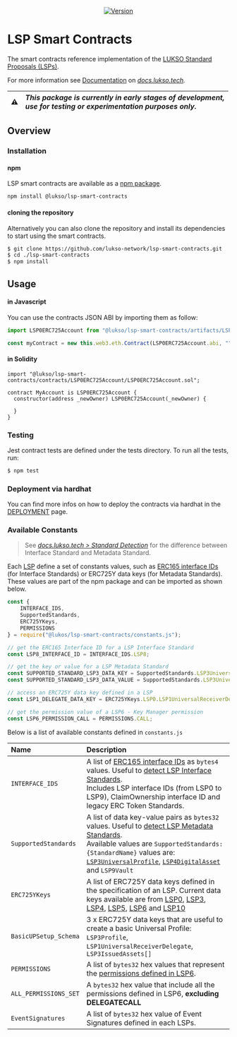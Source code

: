 
<p align="center">
  <a href="https://www.npmjs.com/package/@lukso/lsp-smart-contracts">
    <img alt="Version" src="https://badge.fury.io/js/@lukso%2Flsp-smart-contracts.svg" />
  </a>
</p>

# LSP Smart Contracts

The smart contracts reference implementation of the [LUKSO Standard Proposals (LSPs)](https://github.com/lukso-network/LIPs/tree/main/LSPs).

For more information see [Documentation](https://docs.lukso.tech/standards/smart-contracts/introduction) on *[docs.lukso.tech](https://docs.lukso.tech/standards/introduction).*

| :warning: | _This package is currently in early stages of development,<br/> use for testing or experimentation purposes only._ |
| :-------: | :----------------------------------------------------------------------------------------------------------------- |

## **Overview**

### Installation

#### npm

LSP smart contracts are available as a [npm package](https://www.npmjs.com/package/@lukso/lsp-smart-contracts).

```bash
npm install @lukso/lsp-smart-contracts
```

#### cloning the repository

Alternatively you can also clone the repository and install its dependencies to start using the smart contracts.

```bash
$ git clone https://github.com/lukso-network/lsp-smart-contracts.git
$ cd ./lsp-smart-contracts
$ npm install
```

## Usage

#### in Javascript

You can use the contracts JSON ABI by importing them as follow:

```javascript
import LSP0ERC725Account from "@lukso/lsp-smart-contracts/artifacts/LSP0ERC725Account.json";

const myContract = new this.web3.eth.Contract(LSP0ERC725Account.abi, "", defaultOptions);
```

#### in Solidity

```sol
import "@lukso/lsp-smart-contracts/contracts/LSP0ERC725Account/LSP0ERC725Account.sol";

contract MyAccount is LSP0ERC725Account {
  constructor(address _newOwner) LSP0ERC725Account(_newOwner) {
    
  }
}
```


### Testing

Jest contract tests are defined under the tests directory. To run all the tests, run:

```bash
$ npm test
```


### Deployment via hardhat

You can find more infos on how to deploy the contracts via hardhat in the [DEPLOYMENT](./DEPLOYMENT.md) page.

### Available Constants

> See [*docs.lukso.tech > Standard Detection*](https://docs.lukso.tech/standards/standard-detection) for the difference between Interface Standard and Metadata Standard. 

Each [LSP] define a set of constants values, such as [ERC165 interface IDs](https://docs.lukso.tech/standards/smart-contracts/interface-ids/) (for Interface Standards) or ERC725Y data keys (for Metadata Standards). These values are part of the npm package and can be imported as shown below.


```js
const { 
    INTERFACE_IDS,
    SupportedStandards,
    ERC725YKeys,
    PERMISSIONS
} = require("@lukos/lsp-smart-contracts/constants.js");

// get the ERC165 Interface ID for a LSP Interface Standard
const LSP8_INTERFACE_ID = INTERFACE_IDS.LSP8;

// get the key or value for a LSP Metadata Standard
const SUPPORTED_STANDARD_LSP3_DATA_KEY = SupportedStandards.LSP3UniversalProfile.key;
const SUPPORTED_STANDARD_LSP3_DATA_VALUE = SupportedStandards.LSP3UniversalProfile.value;

// access an ERC725Y data key defined in a LSP
const LSP1_DELEGATE_DATA_KEY = ERC725YKeys.LSP0.LSP1UniversalReceiverDelegate;

// get the permission value of a LSP6 - Key Manager permission
const LSP6_PERMISSION_CALL = PERMISSIONS.CALL;
```


Below is a list of available constants defined in `constants.js`

| Name | Description |
|:-----|:------------|
| `INTERFACE_IDS`  | A list of [ERC165 interface IDs](https://docs.lukso.tech/standards/smart-contracts/interface-ids/) as `bytes4` values. Useful to [detect LSP Interface Standards]. <br/> Includes LSP interface IDs (from LSP0 to LSP9), ClaimOwnership interface ID and legacy ERC Token Standards. |
| `SupportedStandards`  | A list of data key-value pairs as `bytes32` values. Useful to [detect LSP Metadata Standards]. <br/> Available values are `SupportedStandards:{StandardName}` values are: [`LSP3UniversalProfile`](https://docs.lukso.tech/standards/universal-profile/lsp3-universal-profile-metadata#supportedstandardslsp3universalprofile), [`LSP4DigitalAsset`](https://docs.lukso.tech/standards/nft-2.0/LSP4-Digital-Asset-Metadata#supportedstandardslsp4digitalasset) and `LSP9Vault` |
| `ERC725YKeys`  | A list of ERC725Y data keys defined in the specification of an LSP. Current data keys available are from [LSP0], [LSP3], [LSP4], [LSP5], [LSP6] and [LSP10] |
| `BasicUPSetup_Schema`  | 3 x ERC725Y data keys that are useful to create a basic Universal Profile: `LSP3Profile`, `LSP1UniversalReceiverDelegate`, `LSP3IssuedAssets[]`  |
| `PERMISSIONS`  | A list of `bytes32` hex values that represent the [permissions defined in LSP6](https://docs.lukso.tech/standards/universal-profile/lsp6-key-manager#permissions).  |
| `ALL_PERMISSIONS_SET`  | A `bytes32` hex value that include all the permissions defined in LSP6, **excluding DELEGATECALL** |
| `EventSignatures`  | A list of `bytes32` hex value of Event Signatures defined in each LSPs.  |

[LSP]: <https://github.com/lukso-network/LIPs/tree/main/LSPs>
[LSP0]: <https://github.com/lukso-network/LIPs/blob/main/LSPs/LSP-0-ERC725Account.md#erc725y-data-keys>
[LSP3]: <https://github.com/lukso-network/LIPs/blob/main/LSPs/LSP-3-UniversalProfile-Metadata.md#erc725y-data-keys>
[LSP4]: <https://github.com/lukso-network/LIPs/blob/main/LSPs/LSP-4-DigitalAsset-Metadata.md#erc725y-data-keys>
[LSP5]: <https://github.com/lukso-network/LIPs/blob/main/LSPs/LSP-5-ReceivedAssets.md#erc725y-data-keys>
[LSP6]: <https://github.com/lukso-network/LIPs/blob/main/LSPs/LSP-6-KeyManager.md#erc725y-data-keys>
[LSP10]: <https://github.com/lukso-network/LIPs/blob/main/LSPs/LSP-10-ReceivedVaults.md#lsp10vaults>
[detect LSP Interface Standards]: <https://docs.lukso.tech/standards/standard-detection#interface-detection>
[detect LSP Metadata Standards]: <https://docs.lukso.tech/standards/standard-detection#metadata-detection>